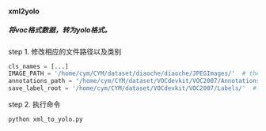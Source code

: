 #### xml2yolo
##### 将voc格式数据，转为yolo格式。
step 1. 修改相应的文件路径以及类别
```python
cls_names = [...]
IMAGE_PATH = '/home/cym/CYM/dataset/diaoche/diaoche/JPEGImages/'  # the diretary of images.
annotations_path = '/home/cym/CYM/dataset/VOCdevkit/VOC2007/Annotations/'  # the diretary of annotation files.
save_label_root = '/home/cym/CYM/dataset/VOCdevkit/VOC2007/Labels/'  # the diretary of saving the annotation files with yolo format. eg. xxx.txt
```
step 2. 执行命令
```python
python xml_to_yolo.py
```

